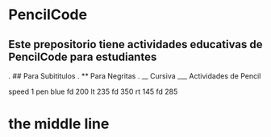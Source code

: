 # PencilCode
## Este prepositorio tiene actividades educativas de PencilCode para estudiantes

. ## Para Subititulos
. ** Para Negritas
. __ Cursiva ___
Actividades de Pencil



speed 1
pen blue
fd 200
lt 235
fd 350
rt 145
fd 285
 # the middle line

